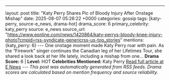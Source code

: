 ---
layout: post
title: "Katy Perry Shares Pic of Bloody Injury After Onstage Mishap"
date: 2025-08-07 05:26:22 +0000
categories: gossip
tags: [katy-perry, source-e_news, drama-hot]
drama_score: 6
primary_celebrity: katy_perry
source: e_news
source_url: "https://www.eonline.com/news/1420864/katy-perrys-bloody-knee-injury-photo?cmpid=rss-syndicate-genericrss-us-top_stories"
mentions: {katy_perry: 6} --- One onstage moment made Katy Perry roar with pain. As the “Firework” singer continues the Canadian leg of her Lifetimes Tour, she shared a look back at her life lately, including a mishap from one... **Drama Score:** 6 | **Level:** HOT **Celebrities Mentioned:** Katy Perry [Read full article at E News](https://www.eonline.com/news/1420864/katy-perrys-bloody-knee-injury-photo?cmpid=rss-syndicate-genericrss-us-top_stories) --- *This post was automatically generated from RSS feeds. Drama scores are calculated based on mention frequency and source reliability.*